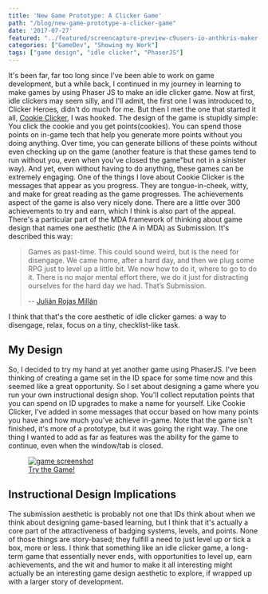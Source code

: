 ```yaml
---
title: 'New Game Prototype: A Clicker Game'
path: "/blog/new-game-prototype-a-clicker-game"
date: '2017-07-27'
featured: "../featured/screencapture-preview-c9users-io-anthkris-maker-click-index-html.png"
categories: ["GameDev", "Showing my Work"]
tags: ["game design", "idle clicker", "PhaserJS"]
---
```


It's been far, far too long since I've been able to work on game development, but a while back, I continued in my journey in learning to make games by using Phaser JS to make an idle clicker game. Now at first, idle clickers may seem silly, and I'll admit, the first one I was introduced to, Clicker Heroes, didn't do much for me. But then I met the one that started it all, [Cookie Clicker](http://orteil.dashnet.org/cookieclicker/), I was hooked. The design of the game is stupidly simple: You click the cookie and you get points(cookies). You can spend those points on in-game tech that help you generate more points without you doing anything. Over time, you can generate billions of these points without even checking up on the game (another feature is that these games tend to run without you, even when you've closed the game"but not in a sinister way). And yet, even without having to do anything, these games can be extremely engaging. One of the things I love about Cookie Clicker is the messages that appear as you progress. They are tongue-in-cheek, witty, and make for great reading as the game progresses. The achievements aspect of the game is also very nicely done. There are a little over 300 achievements to try and earn, which I think is also part of the appeal. There's a particular part of the MDA framework of thinking about game design that names one aesthetic (the A in MDA) as Submission. It's described this way:
> Games as past-time. This could sound weird, but is the need for disengage. We came home, after a hard day, and then we plug some RPG just to level up a little bit. We now how to do it, where to go to do it. There is no major mental effort there, we do it just for distracting ourselves for the hard day we had. That’s Submission.
>
> -- [Julián Rojas Millán](https://lakitusdevcartridge.wordpress.com/2012/12/06/why-do-we-play-aesthetics-of-play/)

I think that that's the core aesthetic of idle clicker games: a way to disengage, relax, focus on a tiny, checklist-like task.

## My Design

So, I decided to try my hand at yet another game using PhaserJS. I've been thinking of creating a game set in the ID space for some time now and this seemed like a great opportunity. So I set about designing a game where you run your own instructional design shop. You'll collect reputation points that you can spend on ID upgrades to make a name for yourself. Like Cookie Clicker, I've added in some messages that occur based on how many points you have and how much you've achieve in-game. Note that the game isn't finished, it's more of a prototype, but it was going the right way. The one thing I wanted to add as far as features was the ability for the game to continue, even when the window/tab is closed.

<figure>
    <a href="http://www.knanthony.com/showcase/clicker/index.html" target="blank">
      <img
        sizes="(max-width: 810px) 100vw, 810px"
        srcset="http://res.cloudinary.com/dhdaswa6t/image/upload/f_auto,q_60,w_203/v1530396697/blog/screencapture-preview-c9users-io-anthkris-maker-click-index-html.png 203w,
                http://res.cloudinary.com/dhdaswa6t/image/upload/f_auto,q_60,w_405/v1530396697/blog/screencapture-preview-c9users-io-anthkris-maker-click-index-html.png 405w,
                http://res.cloudinary.com/dhdaswa6t/image/upload/f_auto,q_60,w_810/v1530396697/blog/screencapture-preview-c9users-io-anthkris-maker-click-index-html.png 810w,
                http://res.cloudinary.com/dhdaswa6t/image/upload/f_auto,q_60,w_1215/v1530396697/blog/screencapture-preview-c9users-io-anthkris-maker-click-index-html.png 1215w"
        src="http://res.cloudinary.com/dhdaswa6t/image/upload/f_auto,q_60,w_810/v1530396697/blog/screencapture-preview-c9users-io-anthkris-maker-click-index-html.png"
        alt="game screenshot" />
      <figcaption>Try the Game!</figcaption>
    </a>
</figure>

## Instructional Design Implications

The submission aesthetic is probably not one that IDs think about when we think about designing game-based learning, but I think that it's actually a core part of the attractiveness of badging systems, levels, and points. None of those things are story-based; they fulfill a need to just level up or tick a box, more or less. I think that something like an idle clicker game, a long-term game that essentially never ends, with opportunities to level up, earn achievements, and the wit and humor to make it all interesting might actually be an interesting game design aesthetic to explore, if wrapped up with a larger story of development.
